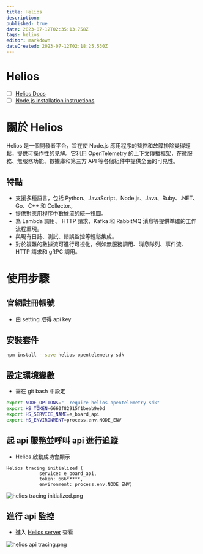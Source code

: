 ```yaml
---
title: Helios
description: 
published: true
date: 2023-07-12T02:35:13.758Z
tags: helios
editor: markdown
dateCreated: 2023-07-12T02:18:25.530Z
---
```


# Helios
- [ ] [Helios Docs](https://docs.gethelios.dev/)
- [ ] [Node.js installation instructions](https://docs.gethelios.dev/docs/nodejs-sdk-installation-instructions)

# 關於 Helios
Helios 是一個開發者平台，旨在使 Node.js 應用程序的監控和故障排除變得輕鬆，提供可操作性的見解。它利用 OpenTelemetry 的上下文傳播框架，在微服務、無服務功能、數據庫和第三方 API 等各個組件中提供全面的可見性。
## 特點
- 支援多種語言，包括 Python、JavaScript、Node.js、Java、Ruby、.NET、Go、C++ 和 Collector。
- 提供對應用程序中數據流的統一視圖。
- 為 Lambda 調用、 HTTP 請求、Kafka 和 RabbitMQ 消息等提供準確的工作流程重現。
- 與現有日誌、測試、錯誤監控等輕鬆集成。
- 對於複雜的數據流可進行可視化，例如無服務調用、消息隊列、事件流、 HTTP 請求和 gRPC 調用。
# 使用步驟
## 官網註冊帳號
- 由 setting 取得 api key

## 安裝套件
```bash
npm install --save helios-opentelemetry-sdk
```

## 設定環境變數
- 需在 git bash 中設定

```bash
export NODE_OPTIONS="--require helios-opentelemetry-sdk"
export HS_TOKEN=6660f82915f1beab9e0d
export HS_SERVICE_NAME=e_board_api
export HS_ENVIRONMENT=process.env.NODE_ENV
```

## 起 api 服務並呼叫 api 進行追蹤
- Helios 啟動成功會顯示
```
Helios tracing initialized (
            service: e_board_api,
            token: 666*****,
            environment: process.env.NODE_ENV)

```

![helios tracing initialized.png](http://192.168.25.60:8000/files/file_storage/cfe3efdd.png)

## 進行 api 監控
- 進入 [Helios server](https://app.gethelios.dev/) 查看

![helios api tracing.png](http://192.168.25.60:8000/files/file_storage/5180f80f.png)




